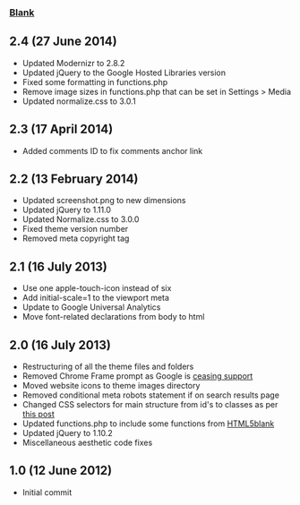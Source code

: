 ### [Blank](http://www.schalkburger.za.net/free-blank-wordpress-theme/)

## 2.4 (27 June 2014)

* Updated Modernizr to 2.8.2
* Updated jQuery to the Google Hosted Libraries version
* Fixed some formatting in functions.php
* Remove image sizes in functions.php that can be set in Settings > Media
* Updated normalize.css to 3.0.1

## 2.3 (17 April 2014)

* Added comments ID to fix comments anchor link

## 2.2 (13 February 2014)

* Updated screenshot.png to new dimensions
* Updated jQuery to 1.11.0
* Updated Normalize.css to 3.0.0
* Fixed theme version number
* Removed meta copyright tag

## 2.1 (16 July 2013)

* Use one apple-touch-icon instead of six 
* Add initial-scale=1 to the viewport meta
* Update to Google Universal Analytics
* Move font-related declarations from body to html

## 2.0 (16 July 2013)

* Restructuring of all the theme files and folders
* Removed Chrome Frame prompt as Google is [ceasing support](http://blog.chromium.org/2013/06/retiring-chrome-frame.html)
* Moved website icons to theme images directory
* Removed conditional meta robots statement if on search results page
* Changed CSS selectors for main structure from id's to classes as per [this post](http://csswizardry.com/2011/09/when-using-ids-can-be-a-pain-in-the-class/)
* Updated functions.php to include some functions from [HTML5blank](http://html5blank.com/)
* Updated jQuery to 1.10.2
* Miscellaneous aesthetic code fixes

## 1.0 (12 June 2012)

* Initial commit